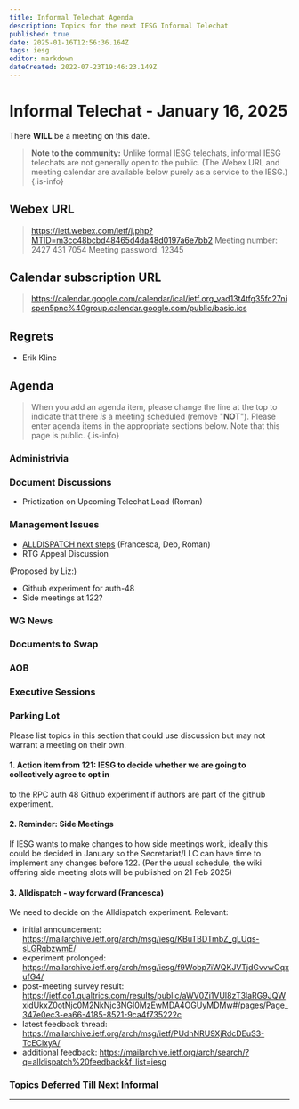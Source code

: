 ```yaml
---
title: Informal Telechat Agenda
description: Topics for the next IESG Informal Telechat
published: true
date: 2025-01-16T12:56:36.164Z
tags: iesg
editor: markdown
dateCreated: 2022-07-23T19:46:23.149Z
---
```


# Informal Telechat - January 16, 2025

There **WILL** be a meeting on this date.

> **Note to the community:** Unlike formal IESG telechats, informal IESG telechats are not generally open to the public. (The Webex URL and meeting calendar are available below purely as a service to the IESG.)
{.is-info}

## Webex URL

> https://ietf.webex.com/ietf/j.php?MTID=m3cc48bcbd48465d4da48d0197a6e7bb2
Meeting number: 2427 431 7054
Meeting password: 12345 


## Calendar subscription URL

> https://calendar.google.com/calendar/ical/ietf.org_vad13t4tfg35fc27nispen5pnc%40group.calendar.google.com/public/basic.ics


## Regrets

* Erik Kline

## Agenda

> When you add an agenda item, please change the line at the top to indicate that there *is* a meeting scheduled (remove "**NOT**"). Please enter agenda items in the appropriate sections below.
Note that this page is public.
{.is-info}

### Administrivia



### Document Discussions

- Priotization on Upcoming Telechat Load (Roman)

### Management Issues

- [ALLDISPATCH next steps](https://docs.google.com/document/d/1t1wqZQqPQ8xMNJKcKRZR_clyf30yaRGXeV4a3pbCu1o/) (Francesca, Deb, Roman)
- RTG Appeal Discussion

(Proposed by Liz:)

- Github experiment for auth-48
- Side meetings at 122?


### WG News 

### Documents to Swap 



### AOB

### Executive Sessions


### Parking Lot
Please list topics in this section that could use discussion but may not warrant a meeting on their own. 

#### 1. Action item from 121:  IESG to decide whether we are going to collectively agree to opt in 
   to the RPC auth 48 Github experiment if authors are part of the github experiment.
    
#### 2. Reminder: Side Meetings
If IESG wants to make changes to how side meetings work, ideally this could be decided in January so the Secretariat/LLC can have time to implement any changes before 122. (Per the usual schedule, the wiki offering side meeting slots will be published on 21 Feb 2025)

#### 3. Alldispatch - way forward (Francesca)

We need to decide on the Alldispatch experiment. Relevant:
- initial announcement: https://mailarchive.ietf.org/arch/msg/iesg/KBuTBDTmbZ_gLUqs-sLGRqbzwmE/
- experiment prolonged: https://mailarchive.ietf.org/arch/msg/iesg/f9Wobp7iWQKJVTjdGvvwOqxufG4/
- post-meeting survey result: https://ietf.co1.qualtrics.com/results/public/aWV0Zi1VUl8zT3laRG9JQWxidUkxZ0otNjc0M2NkNjc3NGI0MzEwMDA4OGUyMDMw#/pages/Page_347e0ec3-ea66-4185-8521-9ca4f735222c
- latest feedback thread: https://mailarchive.ietf.org/arch/msg/ietf/PUdhNRU9XjRdcDEuS3-TcEClxyA/
- additional feedback: https://mailarchive.ietf.org/arch/search/?q=alldispatch%20feedback&f_list=iesg

### Topics Deferred Till Next Informal 

-------


